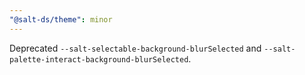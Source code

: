 ```yaml
---
"@salt-ds/theme": minor
---
```


Deprecated `--salt-selectable-background-blurSelected` and `--salt-palette-interact-background-blurSelected`.
